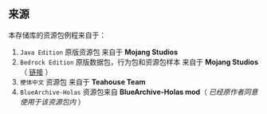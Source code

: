 ## 来源

本存储库的资源包例程来自于：

1. `Java Edition` 原版资源包 来自于 **Mojang Studios**
2. `Bedrock Edition` 原版数据包，行为包和资源包样本 来自于 **Mojang Studios**（ [链接](https://github.com/Mojang/bedrock-samples/releases) ）
3. `梗体中文` 资源包 来自于 **Teahouse Team**
4. `BlueArchive-Holas` 资源包来自 **BlueArchive-Holas mod**（ *已经原作者同意使用于该资源包内* ）
